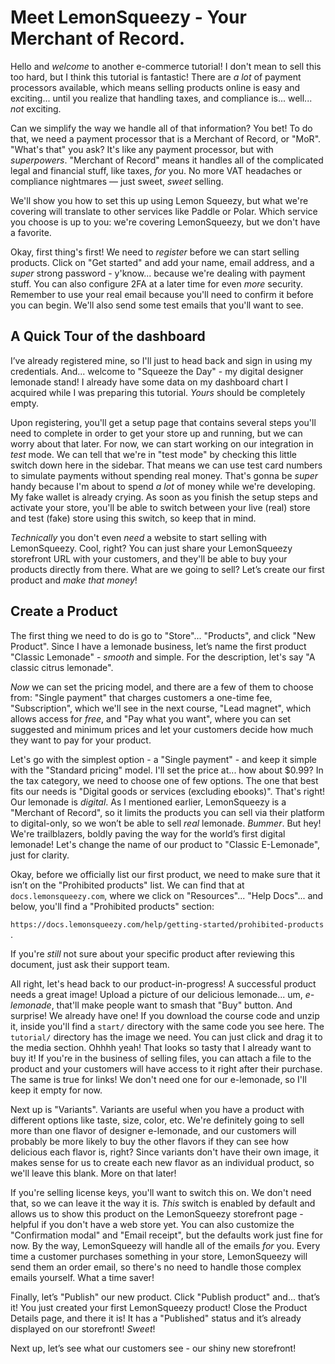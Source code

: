 # Meet LemonSqueezy - Your Merchant of Record.

Hello and *welcome* to another e-commerce tutorial! I don't mean to sell this too hard, 
but I think this tutorial is fantastic! There are *a lot* of payment processors
available, which means selling products online is easy and exciting... until you realize
that handling taxes, and compliance is... well... *not* exciting.

Can we simplify the way we handle all of that information? You bet! To do that, we need a
payment processor that is a Merchant of Record, or "MoR". "What's that" you ask? It's like any
payment processor, but with *superpowers*. "Merchant of Record" means it handles all of the
complicated legal and financial stuff, like taxes, *for* you. No more VAT headaches or compliance
nightmares — just sweet, *sweet* selling.

We'll show you how to set this up using Lemon Squeezy, but what we're covering will 
translate to other services like Paddle or Polar. Which service you choose is up to you: 
we're covering LemonSqueezy, but we don't have a favorite.

Okay, first thing's first! We need to *register* before we can start selling products. Click on
"Get started" and add your name, email address, and a *super* strong password - y'know... because
we're dealing with payment stuff. You can also configure 2FA at a later time for even *more* security.
Remember to use your real email because you'll need to confirm it before you can begin. We'll also send
some test emails that you'll want to see.

## A Quick Tour of the dashboard

I’ve already registered mine, so I'll just to head back and sign in using my credentials. And...
welcome to "Squeeze the Day" - my digital designer lemonade stand! I already have some data on
my dashboard chart I acquired while I was preparing this tutorial. *Yours* should be completely empty.

Upon registering, you'll get a setup page that contains several steps you'll need to complete in
order to get your store up and running, but we can worry about that later. For now, we can start
working on our integration in *test* mode. We can tell that we're in "test mode" by checking this
little switch down here in the sidebar. That means we can use test card numbers to simulate payments
without spending real money. That's gonna be *super* handy because I'm about to spend *a lot* of money
while we're developing. My fake wallet is already crying. As soon as you finish the setup steps and
activate your store, you'll be able to switch between your live (real) store and test (fake) store
using this switch, so keep that in mind.

*Technically* you don't even *need* a website to start selling with LemonSqueezy. Cool, right? You can
just share your LemonSqueezy storefront URL with your customers, and they'll be able to buy your products
directly from there. What are we going to sell? Let’s create our first product and *make that money*!

## Create a Product

The first thing we need to do is go to "Store"... "Products", and click "New Product". Since I have a
lemonade business, let’s name the first product "Classic Lemonade" - *smooth* and simple. For the
description, let's say "A classic citrus lemonade".

*Now* we can set the pricing model, and there are a few of them to choose from: "Single payment" that
charges customers a one-time fee, "Subscription", which we'll see in the next course, "Lead magnet", which
allows access for *free*, and "Pay what you want", where you can set suggested and minimum prices and let
your customers decide how much they want to pay for your product.

Let's go with the simplest option - a "Single payment" - and keep it simple with the "Standard pricing"
model. I'll set the price at... how about $0.99? In the tax category, we need to choose one of few options.
The one that best fits our needs is "Digital goods or services (excluding ebooks)". That's right! Our
lemonade is *digital*. As I mentioned earlier, LemonSqueezy is a "Merchant of Record", so it limits the
products you can sell via their platform to digital-only, so we won’t be able to sell *real* lemonade.
*Bummer*. But hey! We're trailblazers, boldly paving the way for the world’s first digital lemonade!
Let's change the name of our product to "Classic E-Lemonade", just for clarity.

Okay, before we officially list our first product, we need to make sure that it isn’t on the
"Prohibited products" list. We can find that at `docs.lemonsqueezy.com`, where we click on "Resources"...
"Help Docs"... and below, you'll find a "Prohibited products" section:

`https://docs.lemonsqueezy.com/help/getting-started/prohibited-products` .

If you're *still* not sure about your specific product after reviewing this document, just ask their
support team.

All right, let's head back to our product-in-progress! A successful product needs a great image! Upload
a picture of our delicious lemonade... um, *e-lemonade*, that'll make people want to smash that "Buy"
button. And surprise! We already have one! If you download the course code and unzip it, inside you'll
find a `start/` directory with the same code you see here. The `tutorial/` directory has the image we
need. You can just click and drag it to the media section. Ohhhh yeah! That looks so tasty that I already
want to buy it! If you're in the business of selling files, you can attach a file to the product and your
customers will have access to it right after their purchase. The same is true for links! We don't need one
for our e-lemonade, so I'll keep it empty for now.

Next up is "Variants". Variants are useful when you have a product with different options like taste, size,
color, etc. We're definitely going to sell more than one flavor of designer e-lemonade, and our customers
will probably be more likely to buy the other flavors if they can see how delicious each flavor is, right?
Since variants don't have their own image, it makes sense for us to create each new flavor as an individual
product, so we'll leave this blank. More on that later!

If you're selling license keys, you'll want to switch this on. We don't need that, so we can leave it the
way it is. *This* switch is enabled by default and allows us to show this product on the LemonSqueezy
storefront page - helpful if you don't have a web store yet. You can also customize the "Confirmation modal"
and "Email receipt", but the defaults work just fine for now. By the way, LemonSqueezy will handle all
of the emails *for* you. Every time a customer purchases something in your store, LemonSqueezy will send
them an order email, so there's no need to handle those complex emails yourself. What a time saver!

Finally, let’s "Publish" our new product. Click "Publish product" and... that’s it! You just created your
first LemonSqueezy product! Close the Product Details page, and there it is! It has a "Published" status
and it’s already displayed on our storefront! *Sweet*!

Next up, let’s see what our customers see - our shiny new storefront!
